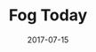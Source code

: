 ---
title: Fog Today
description: Track the San Francisco fog-line in real-time with NOAA's GOES-16.
tags:
 - tag: maps
   link: http://exclav.es/2016/07/20/distorting-a-journey-onto-a-time-axis/
 - tag: civic
   link: http://exclav.es/2017/08/08/24-hours-of-muni/
date: 2017-07-15
year: 2017
externalURL: http://fog.today
---